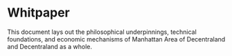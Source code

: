# Whitpaper
This document lays out the philosophical underpinnings, technical foundations, and economic mechanisms of Manhattan Area of Decentraland and Decentraland as a whole.
